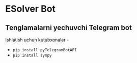 # ESolver Bot

## Tenglamalarni yechuvchi Telegram bot

Ishlatish uchun kutubxonalar -
- `pip install pyTelegramBotAPI`
- `pip install sympy`
